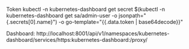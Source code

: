 Token
kubectl -n kubernetes-dashboard get secret $(kubectl -n kubernetes-dashboard get sa/admin-user -o jsonpath="{.secrets[0].name}") -o go-template="{{.data.token | base64decode}}"

Dashboard:
http://localhost:8001/api/v1/namespaces/kubernetes-dashboard/services/https:kubernetes-dashboard:/proxy/
